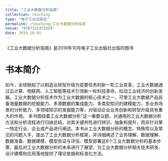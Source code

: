 ```yaml
---
title: "工业大数据分析指南"
collection: teaching
type: "电子工业出版社"
permalink: /teaching/工业大数据分析指南
venue: "9787121373329"
date: 2019-10-01
---
```


《工业大数据分析指南》是2019年10月电子工业出版社出版的图书

书本简介
======
如今，全球掀起了以制造业转型升级为首要任务的新一轮工业变革，工业大数据通过云计算、物联网、人工智能等技术引领新一轮科技革命，拉动工业经济的创新发展。工业大数据分析技术作为工业大数据的核心技术之一，可使工业大数据产品具备海量数据的挖掘能力、多源数据的集成能力、多类型知识的建模能力、多业务场景的分析能力、多领域知识的发掘能力等，对驱动企业业务创新和转型升级具有重大的作用。 本书围绕着工业大数据分析”这一重要议题，对通用的工业大数据分析方法和分析流程进行归纳总结，对其关键共性进行辨识、抽象和提升，而非针对某一特定行业、企业或产品进行阐述。本书从工业大数据分析的概念、特殊性以及常见的问题入手，提出了工业大数据分析框架，并详细阐述了业务理解、数据理解、数据准备、数据建模、模型验证与评估、模型部署这6个工业大数据分析的基本步骤，最后对工业大数据分析的未来进行了展望，为工业大数据分析相关技术研发、设计建模和应用落地提供了理论依据和标准化方法。

